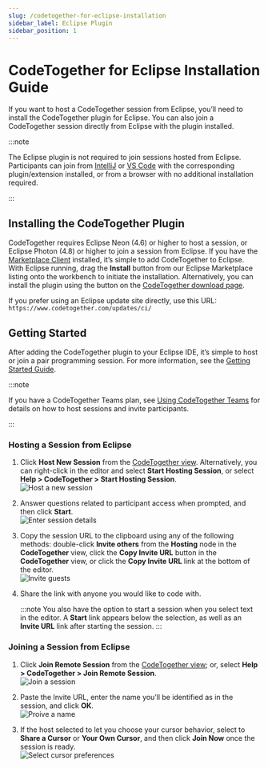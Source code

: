 ```yaml
---
slug: /codetogether-for-eclipse-installation
sidebar_label: Eclipse Plugin
sidebar_position: 1
---
```


# CodeTogether for Eclipse Installation Guide

If you want to host a CodeTogether session from Eclipse, you’ll need to install the CodeTogether plugin for Eclipse. You can also join a CodeTogether session directly from Eclipse with the plugin installed.

:::note 

The Eclipse plugin is not required to join sessions hosted from Eclipse. Participants can join from [IntelliJ](codetogether-for-jetbrains-ides-installation.md) or [VS Code](codetogether-for-vs-code-installation.md) with the corresponding plugin/extension installed, or from a browser with no additional installation required.

:::

## Installing the CodeTogether Plugin
CodeTogether requires Eclipse Neon (4.6) or higher to host a session, or Eclipse Photon (4.8) or higher to join a session from Eclipse. If you have the [Marketplace Client](https://www.eclipse.org/mpc/) installed, it’s simple to add CodeTogether to Eclipse. With Eclipse running, drag the **Install** button from our Eclipse Marketplace listing onto the workbench to initiate the installation. Alternatively, you can install the plugin using the button on the [CodeTogether download page](https://www.codetogether.com/download/).

If you prefer using an Eclipse update site directly, use this URL: `https://www.codetogether.com/updates/ci/`

## Getting Started
After adding the CodeTogether plugin to your Eclipse IDE, it’s simple to host or join a pair programming session. For more information, see the [Getting Started Guide](../user-guides/getting-started-with-codetogether.md).

:::note 

If you have a CodeTogether Teams plan, see [Using CodeTogether Teams](../user-guides/codetogether-teams.md) for details on how to host sessions and invite participants.

:::

### Hosting a Session from Eclipse
1. Click **Host New Session** from the [CodeTogether view](../user-guides/session-basics.md#ctview). Alternatively, you can right-click in the editor and select **Start Hosting Session**, or select **Help > CodeTogether > Start Hosting Session**.  
    ![Host a new session](/img/codetogether-for-eclipse-installation/EInstallHost.png)

2. Answer questions related to participant access when prompted, and then click **Start**.  
    ![Enter session details](/img/codetogether-for-eclipse-installation/EInstallStart.png)

3. Copy the session URL to the clipboard using any of the following methods: double-click **Invite others** from the **Hosting** node in the **CodeTogether** view, click the **Copy Invite URL** button in the **CodeTogether** view, or click the **Copy Invite URL** link at the bottom of the editor.  
    ![Invite guests](/img/codetogether-for-eclipse-installation/EinstallInvite.png)

4. Share the link with anyone you would like to code with.  

    :::note 
    You also have the option to start a session when you select text in the editor. A **Start** link appears below the selection, as well as an **Invite URL** link after starting the session.
    :::

### Joining a Session from Eclipse
1. Click **Join Remote Session** from the [CodeTogether view](../user-guides/session-basics.md#ctview); or, select **Help > CodeTogether > Join Remote Session**.  
    ![Join a session](/img/codetogether-for-eclipse-installation/EInstallJoin.png)


2. Paste the Invite URL, enter the name you’ll be identified as in the session, and click **OK**.  
    ![Proive a name](/img/codetogether-for-eclipse-installation/EInstallJoinURL.png)


3. If the host selected to let you choose your cursor behavior, select to **Share a Cursor** or **Your Own Cursor**, and then click **Join Now** once the session is ready.  
    ![Select cursor preferences](/img/codetogether-for-eclipse-installation/EInstallCursor.png)